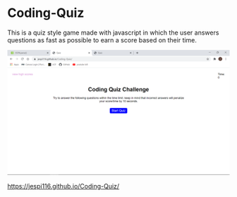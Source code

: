 # Coding-Quiz

This is a quiz style game made with javascript in which the user answers questions as fast as possible to earn a score based on their time.

![](assets/img/Screenshot.png)

https://jespi116.github.io/Coding-Quiz/
